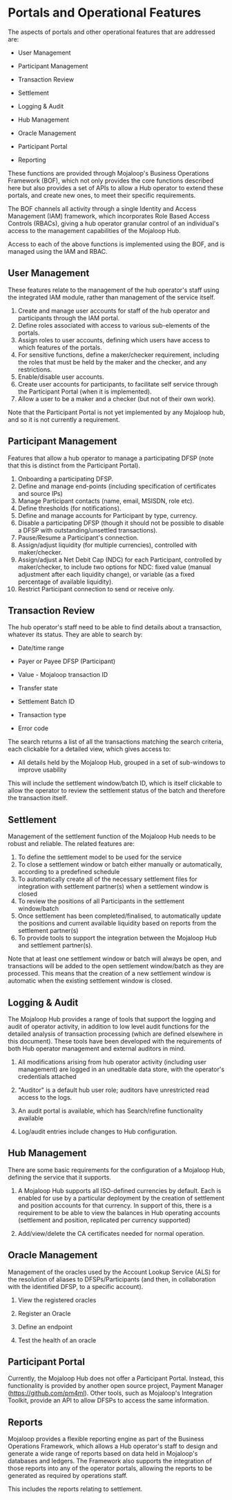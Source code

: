 # Portals and Operational Features

The aspects of portals and other operational features that are addressed are:

-   User Management

-   Participant Management

-   Transaction Review

-   Settlement

-   Logging & Audit

-   Hub Management

-   Oracle Management

-   Participant Portal

-   Reporting

These functions are provided through Mojaloop's Business Operations
Framework (BOF), which not only provides the core functions described
here but also provides a set of APIs to allow a Hub operator to extend
these portals, and create new ones, to meet their specific requirements.

The BOF channels all activity through a single Identity and Access
Management (IAM) framework, which incorporates Role Based Access
Controls (RBACs), giving a hub operator granular control of an individual's
access to the management capabilities of the Mojaloop Hub.

Access to each of the above functions is implemented using the BOF, and
is managed using the IAM and RBAC.

## User Management 

These features relate to the management of the hub operator's staff
using the integrated IAM module, rather than management of the service
itself.

1.  Create and manage user accounts for staff of the hub operator and
    participants through the IAM portal.
2.  Define roles associated with access to various sub-elements of the
    portals.
3.  Assign roles to user accounts, defining which users have access to
    which features of the portals.
4.  For sensitive functions, define a maker/checker requirement,
    including the roles that must be held by the maker and the checker,
    and any restrictions.
5.  Enable/disable user accounts.
6.  Create user accounts for participants, to facilitate self service
    through the Participant Portal (when it is implemented).
7.  Allow a user to be a maker and a checker (but not of their own
    work).

Note that the Participant Portal is not yet implemented by any Mojaloop
hub, and so it is not currently a requirement.

## Participant Management

Features that allow a hub operator to manage a participating DFSP (note
that this is distinct from the Participant Portal).

1.  Onboarding a participating DFSP.
2.  Define and manage end-points (including specification of
    certificates and source IPs)
3.  Manage Participant contacts (name, email, MSISDN, role etc).
4.  Define thresholds (for notifications).
5.  Define and manage accounts for Participant by type, currency.
6.  Disable a participating DFSP (though it should not be possible to
    disable a DFSP with outstanding/unsettled transactions).
7.  Pause/Resume a Participant's connection.
8.  Assign/adjust liquidity (for multiple currencies), controlled with
    maker/checker.
9.  Assign/adjust a Net Debit Cap (NDC) for each Participant, controlled
    by maker/checker, to include two options for NDC: fixed value
    (manual adjustment after each liquidity change), or variable (as a
    fixed percentage of available liquidity).
10. Restrict Participant connection to send or receive only.

## Transaction Review

The hub operator's staff need to be able to find details about a
transaction, whatever its status. They are able to search by:

-   Date/time range

-   Payer or Payee DFSP (Participant)

-   Value - Mojaloop transaction ID

-   Transfer state

-   Settlement Batch ID

-   Transaction type

-   Error code

The search returns a list of all the transactions matching the search
criteria, each clickable for a detailed view, which gives access to:

-   All details held by the Mojaloop Hub, grouped in a set of
    sub-windows to improve usability

This will include the settlement window/batch ID, which is itself
clickable to allow the operator to review the settlement status of the
batch and therefore the transaction itself.

## Settlement

Management of the settlement function of the Mojaloop Hub needs to be
robust and reliable. The related features are:

1.  To define the settlement model to be used for the service
2.  To close a settlement window or batch either manually or
    automatically, according to a predefined schedule
3.  To automatically create all of the necessary settlement files for
    integration with settlement partner(s) when a settlement window is
    closed
4.  To review the positions of all Participants in the settlement
    window/batch
5.  Once settlement has been completed/finalised, to automatically
    update the positions and current available liquidity based on
    reports from the settlement partner(s)
6.  To provide tools to support the integration between the Mojaloop Hub
    and settlement partner(s).

Note that at least one settlement window or batch will always be open,
and transactions will be added to the open settlement window/batch as
they are processed. This means that the creation of a new settlement
window is automatic when the existing settlement window is closed.

## Logging & Audit 

The Mojaloop Hub provides a range of tools that support the logging and
audit of operator activity, in addition to low level audit functions for
the detailed analysis of transaction processing (which are defined
elsewhere in this document). These tools have been developed with the
requirements of both Hub operator management and external auditors in
mind.

1.  All modifications arising from hub operator activity (including user
    management) are logged in an uneditable data store, with the
    operator's credentials attached

2.  "Auditor" is a default hub user role; auditors have unrestricted
    read access to the logs.

3.  An audit portal is available, which has Search/refine functionality
    available

4.  Log/audit entries include changes to Hub configuration.

## Hub Management 

There are some basic requirements for the configuration of a Mojaloop
Hub, defining the service that it supports.

1.  A Mojaloop Hub supports all ISO-defined currencies by default. Each
    is enabled for use by a particular deployment by the creation of
    settlement and position accounts for that currency. In support of
    this, there is a requirement to be able to view the balances in Hub
    operating accounts (settlement and position, replicated per currency
    supported)

2.  Add/view/delete the CA certificates needed for normal operation.

## Oracle Management

Management of the oracles used by the Account Lookup Service (ALS) for
the resolution of aliases to DFSPs/Participants (and then, in
collaboration with the identified DFSP, to a specific account).

1.  View the registered oracles

2.  Register an Oracle

3.  Define an endpoint

4.  Test the health of an oracle

## Participant Portal

Currently, the Mojaloop Hub does not offer a Participant Portal.
Instead, this functionality is provided by another open source project,
Payment Manager (<https://github.com/pm4ml>). Other tools, such as
Mojaloop's Integration Toolkit, provide an API to allow DFSPs to access
the same information.

## Reports

Mojaloop provides a flexible reporting engine as part of the Business
Operations Framework, which allows a Hub operator's staff to design and
generate a wide range of reports based on data held in Mojaloop's
databases and ledgers. The Framework also supports the integration of
those reports into any of the operator portals, allowing the reports to
be generated as required by operations staff.

This includes the reports relating to settlement.